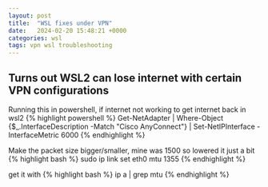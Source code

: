 ```yaml
---
layout: post
title:  "WSL fixes under VPN"
date:   2024-02-20 15:48:21 +0000
categories: wsl
tags: vpn wsl troubleshooting
---
```


## Turns out WSL2 can lose internet with certain VPN configurations

Running this in powershell, if internet not working to get internet back in wsl2
{% highlight powershell %}
Get-NetAdapter | Where-Object {$_.InterfaceDescription -Match "Cisco AnyConnect"} | Set-NetIPInterface -InterfaceMetric 6000
{% endhighlight %}

Make the packet size bigger/smaller, mine was 1500 so lowered it just a bit
{% highlight bash %}
sudo ip link set eth0 mtu 1355
{% endhighlight %}

get it with
{% highlight bash %}
ip a | grep mtu
{% endhighlight %}

